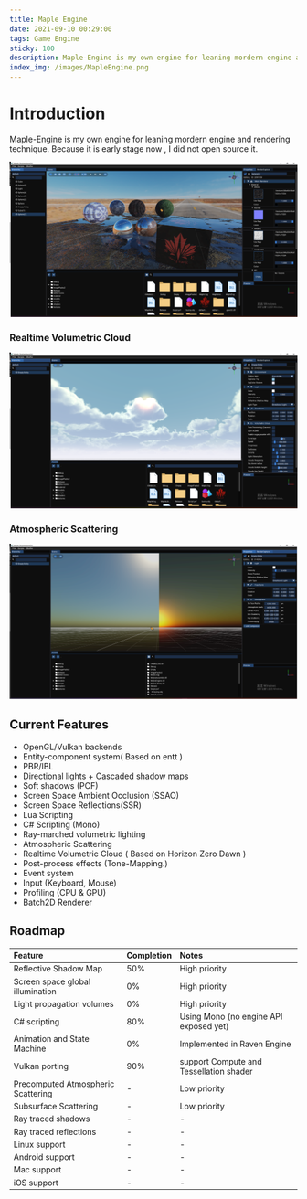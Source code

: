 ```yaml
---
title: Maple Engine
date: 2021-09-10 00:29:00
tags: Game Engine
sticky: 100
description: Maple-Engine is my own engine for leaning mordern engine and rendering technique
index_img: /images/MapleEngine.png
---
```


# Introduction 

Maple-Engine is my own engine for leaning mordern engine and rendering technique. Because it is early stage now , I did not open source it.
                                                                                                                                                                        
![](/images/MapleEngine.png)

### Realtime Volumetric Cloud 


![](/images/cloud.png)

### Atmospheric Scattering
![](/images/Atmosphere.png)

## Current Features

- OpenGL/Vulkan backends 
- Entity-component system( Based on entt )
- PBR/IBL
- Directional lights + Cascaded shadow maps
- Soft shadows (PCF)
- Screen Space Ambient Occlusion (SSAO)
- Screen Space Reflections(SSR)
- Lua Scripting
- C# Scripting (Mono)
- Ray-marched volumetric lighting
- Atmospheric Scattering
- Realtime Volumetric Cloud ( Based on Horizon Zero Dawn )
- Post-process effects (Tone-Mapping.)
- Event system
- Input (Keyboard, Mouse)
- Profiling (CPU & GPU)
- Batch2D Renderer


## Roadmap

Feature     					 	| Completion 	| Notes 
:-          					 	| :-         	| :-
Reflective Shadow Map				| 50%		  	| High priority
Screen space global illumination 	| 0%		  	| High priority
Light propagation volumes		 	| 0%       	    | High priority
C# scripting                     	| 80%			| Using Mono (no engine API exposed yet)
Animation and State Machine       	| 0%			| Implemented in Raven Engine
Vulkan porting 	 				    | 90%	  		| support Compute and Tessellation shader
Precomputed Atmospheric Scattering 	| -          	| Low priority
Subsurface Scattering 			 	| -          	| Low priority
Ray traced shadows				 	| -          	| -
Ray traced reflections			 	| -          	| -
Linux support			 	        | -          	| -
Android support			 	        | -          	| -
Mac support 			 	        | -          	| -
iOS support 			 	        | -          	| -